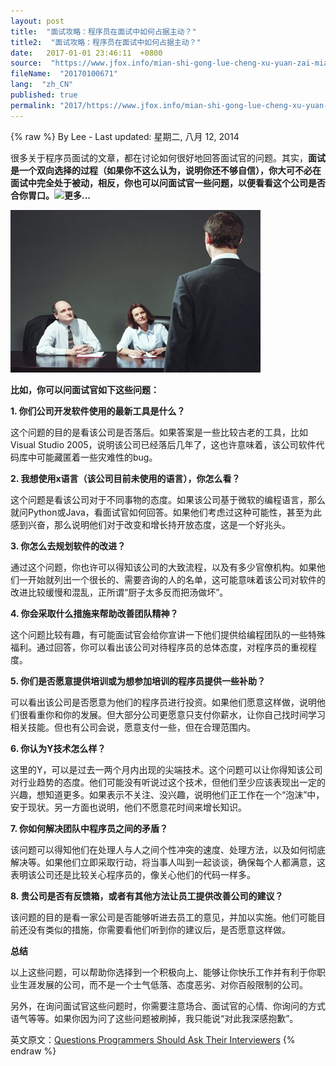 ```yaml
---
layout: post
title:  "面试攻略：程序员在面试中如何占据主动？"
title2:  "面试攻略：程序员在面试中如何占据主动？"
date:   2017-01-01 23:46:11  +0800
source:  "https://www.jfox.info/mian-shi-gong-lue-cheng-xu-yuan-zai-mian-shi-zhong-ru-he-zhan-ju-zhu-dong.html"
fileName:  "20170100671"
lang:  "zh_CN"
published: true
permalink: "2017/https://www.jfox.info/mian-shi-gong-lue-cheng-xu-yuan-zai-mian-shi-zhong-ru-he-zhan-ju-zhu-dong.html"
---
```

{% raw %}
By Lee - Last updated: 星期二, 八月 12, 2014

很多关于程序员面试的文章，都在讨论如何很好地回答面试官的问题。其实，**面试是一个双向选择的过程（如果你不这么认为，说明你还不够自信），你大可不必在面试中完全处于被动，相反，你也可以问面试官一些问题，以便看看这个公司是否合你胃口。![更多...](93d9c5a.gif)**

![](9571c40.jpg)

**比如，你可以问面试官如下这些问题：**

**1.  你们公司开发软件使用的最新工具是什么？**

这个问题的目的是看该公司是否落后。如果答案是一些比较古老的工具，比如Visual Studio 2005，说明该公司已经落后几年了，这也许意味着，该公司软件代码库中可能藏匿着一些灾难性的bug。

**2.  我想使用x语言（该公司目前未使用的语言），你怎么看？**

这个问题是看该公司对于不同事物的态度。如果该公司基于微软的编程语言，那么就问Python或Java，看面试官如何回答。如果他们考虑过这种可能性，甚至为此感到兴奋，那么说明他们对于改变和增长持开放态度，这是一个好兆头。

**3.  你怎么去规划软件的改进？**

通过这个问题，你也许可以得知该公司的大致流程，以及有多少官僚机构。如果他们一开始就列出一个很长的、需要咨询的人的名单，这可能意味着该公司对软件的改进比较缓慢和混乱，正所谓“厨子太多反而把汤做坏”。

**4.  你会采取什么措施来帮助改善团队精神？**

这个问题比较有趣，有可能面试官会给你宣讲一下他们提供给编程团队的一些特殊福利。通过回答，你可以看出该公司对待程序员的总体态度，对程序员的重视程度。

**5.  你们是否愿意提供培训或为想参加培训的程序员提供一些补助？**

可以看出该公司是否愿意为他们的程序员进行投资。如果他们愿意这样做，说明他们很看重你和你的发展。但大部分公司更愿意只支付你薪水，让你自己找时间学习相关技能。但也有公司会说，愿意支付一些，但在合理范围内。

**6.  你认为Y技术怎么样？**

这里的Y，可以是过去一两个月内出现的尖端技术。这个问题可以让你得知该公司对行业趋势的态度。他们可能没有听说过这个技术，但他们至少应该表现出一定的兴趣，想知道更多。如果表示不关注、没兴趣，说明他们正工作在一个“泡沫”中，安于现状。另一方面也说明，他们不愿意花时间来增长知识。

**7.  你如何解决团队中程序员之间的矛盾？**

该问题可以得知他们在处理人与人之间个性冲突的速度、处理方法，以及如何彻底解决等。如果他们立即采取行动，将当事人叫到一起谈谈，确保每个人都满意，这表明该公司还是比较关心程序员的，像关心他们的代码一样多。

**8.  贵公司是否有反馈箱，或者有其他方法让员工提供改善公司的建议？**

该问题的目的是看一家公司是否能够听进去员工的意见，并加以实施。他们可能目前还没有类似的措施，你需要看他们听到你的建议后，是否愿意这样做。

**总结**

以上这些问题，可以帮助你选择到一个积极向上、能够让你快乐工作并有利于你职业生涯发展的公司，而不是一个士气低落、态度恶劣、对你百般限制的公司。

另外，在询问面试官这些问题时，你需要注意场合、面试官的心情、你询问的方式语气等等。如果你因为问了这些问题被刷掉，我只能说“对此我深感抱歉”。

英文原文：[Questions Programmers Should Ask Their Interviewers](https://www.jfox.info/go.php?url=http://www.jfox.info/url.php?_src=&amp;isencode=1&amp;content=dGltZT0xNDA3ODU0MjY0ODY0JnVybD1odHRwJTNBJTJGJTJGd3d3LmNvZGVyc2xleGljb24uY29tJTJGcXVlc3Rpb25zLXByb2dyYW1tZXJzLXNob3VsZC1hc2stdGhlaXItaW50ZXJ2aWV3ZXJzJTJG)
{% endraw %}